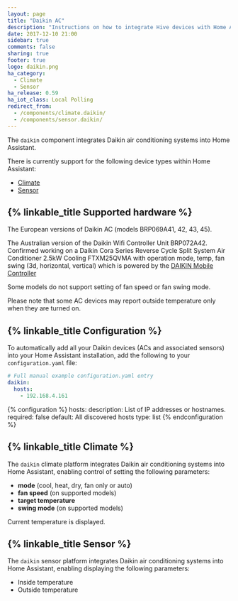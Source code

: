 ```yaml
---
layout: page
title: "Daikin AC"
description: "Instructions on how to integrate Hive devices with Home Assistant."
date: 2017-12-10 21:00
sidebar: true
comments: false
sharing: true
footer: true
logo: daikin.png
ha_category:
  - Climate
  - Sensor
ha_release: 0.59
ha_iot_class: Local Polling
redirect_from:
  - /components/climate.daikin/
  - /components/sensor.daikin/
---
```


The `daikin` component integrates Daikin air conditioning systems into Home Assistant.

There is currently support for the following device types within Home Assistant:

- [Climate](#climate)
- [Sensor](#sensor)

## {% linkable_title Supported hardware %}

The European versions of Daikin AC (models BRP069A41, 42, 43, 45).

The Australian version of the Daikin Wifi Controller Unit BRP072A42. Confirmed working on a Daikin Cora Series Reverse Cycle Split System Air Conditioner 2.5kW Cooling FTXM25QVMA with operation mode, temp, fan swing (3d, horizontal, vertical) which is powered by the [DAIKIN Mobile Controller](https://itunes.apple.com/au/app/daikin-mobile-controller/id917168708?mt=8)

Some models do not support setting of fan speed or fan swing mode.

Please note that some AC devices may report outside temperature only when they are turned on.

## {% linkable_title Configuration %}

To automatically add all your Daikin devices (ACs and associated sensors) into your Home Assistant installation, add the following to your `configuration.yaml` file:

```yaml
# Full manual example configuration.yaml entry
daikin:
  hosts:
    - 192.168.4.161
```

{% configuration %}
hosts:
  description: List of IP addresses or hostnames.
  required: false
  default: All discovered hosts
  type: list
{% endconfiguration %}

## {% linkable_title Climate %}

The `daikin` climate platform integrates Daikin air conditioning systems into Home Assistant, enabling control of setting the following parameters:

- **mode** (cool, heat, dry, fan only or auto)
- **fan speed** (on supported models)
- **target temperature**
- **swing mode** (on supported models)

Current temperature is displayed.

## {% linkable_title Sensor %}

The `daikin` sensor platform integrates Daikin air conditioning systems into Home Assistant, enabling displaying the following parameters:

- Inside temperature
- Outside temperature
